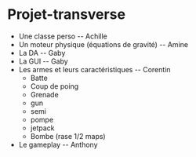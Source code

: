 # Projet-transverse

 - Une classe perso -- Achille
 - Un moteur physique (équations de gravité) -- Amine
 - La DA -- Gaby
 - La GUI -- Gaby
 - Les armes et leurs caractéristiques -- Corentin
     - Batte
     - Coup de poing
     - Grenade
     - gun
     - semi
     - pompe
     - jetpack
     - Bombe (rase 1/2 maps)
 - Le gameplay -- Anthony
